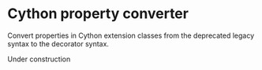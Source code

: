 # Cython property converter
Convert properties in Cython extension classes from the deprecated legacy syntax to the decorator syntax.


Under construction

